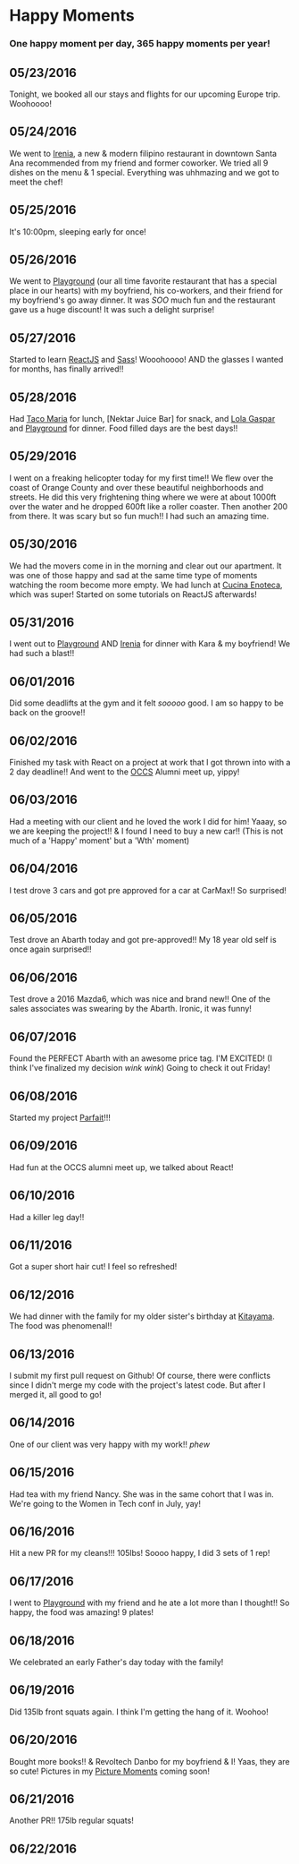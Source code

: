 # Happy Moments

### One happy moment per day, 365 happy moments per year!

05/23/2016
----------
Tonight, we booked all our stays and flights for our upcoming Europe trip. Woohoooo!

05/24/2016
----------
We went to [Irenia](https://www.yelp.com/biz/irenia-santa-ana), a new & modern filipino restaurant in downtown Santa Ana recommended from my friend and former coworker. We tried all 9 dishes on the menu & 1 special. Everything was uhhmazing and we got to meet the chef!

05/25/2016
----------
It's 10:00pm, sleeping early for once!

05/26/2016
----------
We went to [Playground](https://www.yelp.com/biz/playground-santa-ana-3) (our all time favorite restaurant that has a special place in our hearts) with my boyfriend, his co-workers, and their friend for my boyfriend's go away dinner. It was *SOO* much fun and the restaurant gave us a huge discount! It was such a delight surprise!

05/27/2016
----------
Started to learn [ReactJS](https://facebook.github.io/react/) and [Sass](http://sass-lang.com/)! Wooohoooo! AND the glasses I wanted for months, has finally arrived!!

05/28/2016
----------
Had [Taco Maria](https://www.yelp.com/biz/taco-maria-costa-mesa) for lunch, [Nektar Juice Bar] for snack, and [Lola Gaspar](https://www.yelp.com/biz/lola-gaspar-santa-ana) and [Playground](https://www.yelp.com/biz/playground-santa-ana-3) for dinner. Food filled days are the best days!!

05/29/2016
----------
I went on a freaking helicopter today for my first time!! We flew over the coast of Orange County and over these beautiful neighborhoods and streets. He did this very frightening thing where we were at about 1000ft over the water and he dropped 600ft like a roller coaster. Then another 200 from there. It was scary but so fun much!! I had such an amazing time.

05/30/2016
----------
We had the movers come in in the morning and clear out our apartment. It was one of those happy and sad at the same time type of moments watching the room become more empty. We had lunch at [Cucina Enoteca](https://www.yelp.com/biz/cucina-enoteca-irvine-3), which was super! Started on some tutorials on ReactJS afterwards!

05/31/2016
----------
I went out to [Playground](https://www.yelp.com/biz/playground-santa-ana-3) AND [Irenia](https://www.yelp.com/biz/irenia-santa-ana) for dinner with Kara & my boyfriend! We had such a blast!!

06/01/2016
----------
Did some deadlifts at the gym and it felt *sooooo* good. I am so happy to be back on the groove!!

06/02/2016
----------
Finished my task with React on a project at work that I got thrown into with a 2 day deadline!! And went to the [OCCS](https://www.orangecountycodeschool.com/) Alumni meet up, yippy!

06/03/2016
----------
Had a meeting with our client and he loved the work I did for him! Yaaay, so we are keeping the project!! & I found I need to buy a new car!! (This is not much of a 'Happy' moment' but a 'Wth' moment)

06/04/2016
----------
I test drove 3 cars and got pre approved for a car at CarMax!! So surprised!

06/05/2016
----------
Test drove an Abarth today and got pre-approved!! My 18 year old self is once again surprised!! 

06/06/2016
----------
Test drove a 2016 Mazda6, which was nice and brand new!! One of the sales associates was swearing by the Abarth. Ironic, it was funny!

06/07/2016
----------
Found the PERFECT Abarth with an awesome price tag. I'M EXCITED! (I think I've finalized my decision *wink* *wink*) Going to check it out Friday!

06/08/2016
----------
Started my project [Parfait](https://github.com/nanakogawa/parfait)!!!

06/09/2016
----------
Had fun at the OCCS alumni meet up, we talked about React!

06/10/2016
----------
Had a killer leg day!!

06/11/2016
----------
Got a super short hair cut! I feel so refreshed!

06/12/2016
----------
We had dinner with the family for my older sister's birthday at [Kitayama](https://www.yelp.com/biz/kitayama-newport-beach). The food was phenomenal!!

06/13/2016
----------
I submit my first pull request on Github! Of course, there were conflicts since I didn't merge my code with the project's latest code. But after I merged it, all good to go!

06/14/2016
----------
One of our client was very happy with my work!! *phew*

06/15/2016
----------
Had tea with my friend Nancy. She was in the same cohort that I was in. We're going to the Women in Tech conf in July, yay!

06/16/2016
----------
Hit a new PR for my cleans!!! 105lbs! Soooo happy, I did 3 sets of 1 rep!

06/17/2016
----------
I went to [Playground](https://www.yelp.com/biz/playground-santa-ana-3) with my friend and he ate a lot more than I thought!! So happy, the food was amazing! 9 plates!

06/18/2016
----------
We celebrated an early Father's day today with the family!

06/19/2016
----------
Did 135lb front squats again. I think I'm getting the hang of it. Woohoo!

06/20/2016
----------
Bought more books!! & Revoltech Danbo for my boyfriend & I! Yaas, they are so cute! Pictures in my [Picture Moments](https://github.com/nanakogawa/personal-goals/blob/master/picture-moments/2016-picture-moments.md) coming soon!

06/21/2016
----------
Another PR!! 175lb regular squats!

06/22/2016
----------